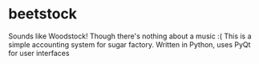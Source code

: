 # beetstock
Sounds like Woodstock! Though there's nothing about a music :(
This is a simple accounting system for sugar factory.
Written in Python, uses PyQt for user interfaces
